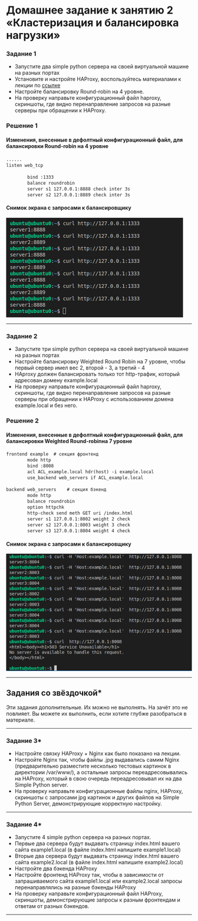 # Домашнее задание к занятию 2 «Кластеризация и балансировка нагрузки»



### Задание 1
- Запустите два simple python сервера на своей виртуальной машине на разных портах
- Установите и настройте HAProxy, воспользуйтесь материалами к лекции по [ссылке](2/)
- Настройте балансировку Round-robin на 4 уровне.
- На проверку направьте конфигурационный файл haproxy, скриншоты, где видно перенаправление запросов на разные серверы при обращении к HAProxy.

### Решение 1


#### Изменения, внесенные в дефолтный конфигурационный файл, для балансировки Round-robin на 4 уровне   

```   
......
listen web_tcp

        bind :1333
        balance roundrobin
        server s1 127.0.0.1:8888 check inter 3s
        server s2 127.0.0.1:8889 check inter 3s

```   
#### Снимок экрана с запросами к балансировщику
   
![balancing](https://github.com/vyacheslav-PA/netology/blob/1639f4ad41a6206f0b01f8481a9ba794aefcf779/sys-admin/faulttolerance/cluster/img/img-haproxy-1-1.png)
   

---
   
### Задание 2   
- Запустите три simple python сервера на своей виртуальной машине на разных портах
- Настройте балансировку Weighted Round Robin на 7 уровне, чтобы первый сервер имел вес 2, второй - 3, а третий - 4
- HAproxy должен балансировать только тот http-трафик, который адресован домену example.local
- На проверку направьте конфигурационный файл haproxy, скриншоты, где видно перенаправление запросов на разные серверы при обращении к HAProxy c использованием домена example.local и без него.

### Решение 2      

#### Изменения, внесенные в дефолтный конфигурационный файл, для балансировки Weighted Round-robinна 7 уровне   

```
frontend example  # секция фронтенд
        mode http
        bind :8008
        acl ACL_example.local hdr(host) -i example.local
        use_backend web_servers if ACL_example.local

backend web_servers    # секция бэкенд
        mode http
        balance roundrobin
        option httpchk
        http-check send meth GET uri /index.html
        server s1 127.0.0.1:8002 weight 2 check
        server s2 127.0.0.1:8003 weight 3 check
        server s3 127.0.0.1:8004 weight 4 check

```
   
#### Снимок экрана с запросами к балансировщику
   
![balancing](https://github.com/vyacheslav-PA/netology/blob/1639f4ad41a6206f0b01f8481a9ba794aefcf779/sys-admin/faulttolerance/cluster/img/img-haproxy-1-2.png)   

---

## Задания со звёздочкой*
Эти задания дополнительные. Их можно не выполнять. На зачёт это не повлияет. Вы можете их выполнить, если хотите глубже разобраться в материале.

---

### Задание 3*
- Настройте связку HAProxy + Nginx как было показано на лекции.
- Настройте Nginx так, чтобы файлы .jpg выдавались самим Nginx (предварительно разместите несколько тестовых картинок в директории /var/www/), а остальные запросы переадресовывались на HAProxy, который в свою очередь переадресовывал их на два Simple Python server.
- На проверку направьте конфигурационные файлы nginx, HAProxy, скриншоты с запросами jpg картинок и других файлов на Simple Python Server, демонстрирующие корректную настройку.

---

### Задание 4*
- Запустите 4 simple python сервера на разных портах.
- Первые два сервера будут выдавать страницу index.html вашего сайта example1.local (в файле index.html напишите example1.local)
- Вторые два сервера будут выдавать страницу index.html вашего сайта example2.local (в файле index.html напишите example2.local)
- Настройте два бэкенда HAProxy
- Настройте фронтенд HAProxy так, чтобы в зависимости от запрашиваемого сайта example1.local или example2.local запросы перенаправлялись на разные бэкенды HAProxy
- На проверку направьте конфигурационный файл HAProxy, скриншоты, демонстрирующие запросы к разным фронтендам и ответам от разных бэкендов.


------
